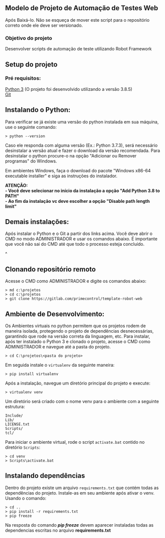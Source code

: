 ## Modelo de Projeto de Automação de Testes Web
Após Baixá-lo. Não se esqueça de mover este script para o repositório correto onde ele deve ser versionado.

### Objetivo do projeto
Desenvolver scripts de automação de teste utilizando Robot Framework

## Setup do projeto
### Pré requisitos:
[Python 3](https://www.python.org/downloads/release/python-385/) (O projeto foi desenvolvido utilizando a versão 3.8.5)  
[Git](https://git-scm.com/download/win)

## Instalando o Python:
Para verificar se já existe uma versão do python instalada em sua máquina, use o seguinte comando:
```batchfile
> python --version
``` 
Caso ele responda com alguma versão (Ex.: Python 3.7.3), será necessário desinstalar a versão atual e fazer o download da versão recomendada.
Para desinstalar o python procure-o na opção "Adicionar ou Remover programas" do Windows.

Em ambientes Windows, faça o download do pacote "Windows x86-64 executable installer" e siga as instruções do instalador.

**ATENÇÃO:**<br />
**- Você deve selecionar no início da instalação a opção  "Add Python 3.8 to PATH"**<br />
**- Ao fim da instalação vc deve escolher a opção "Disable path length limit"**

## Demais instalações:
Após instalar o Python e o Git a partir dos links acima. Você deve abrir o CMD no modo ADMINISTRADOR e usar os comandos abaixo. É importante que você não sai do CMD até que todo o processo esteja concluído.

^
## Clonando repositório remoto
Acesse o CMD como ADMINISTRADOR e digite os comandos abaixo:
```batchfile
> md c:\projetos
> cd c:\projetos
> git clone https://gitlab.com/primecontrol/template-robot-web
``` 

## Ambiente de Desenvolvimento:

Os Ambientes virtuais no python permitem que os projetos rodem de maneira isolada, protegendo o projeto de dependências desnecessárias, garantindo que rode na versão correta da linguagem, etc.
Para instalar, após ter instalado o Python 3 e clonado o projeto, acesse o CMD como ADMINISTRADOR e navegue até a pasta do projeto.

```batchfile
> cd C:\projetos\<pasta do projeto>
```  
Em seguida instale o `virtualenv` da seguinte maneira:  
```batchfile
> pip install virtualenv
```  
Após a instalação, navegue um diretório principal do projeto e execute:  
```batchfile
> virtualenv venv
```  
Um diretório será criado com o nome venv para o ambiente com a seguinte estrutura:
```batchfile
Include/
Lib/
LICENSE.txt
Scripts/
tcl/
```  
Para iniciar o ambiente virtual, rode o script `activate.bat` contido no diretório `Scripts`:
```batchfile
> cd venv
> Scripts\activate.bat
```

## Instalando dependências
Dentro do projeto existe um arquivo `requirements.txt` que contém todas as dependências do projeto.
Instale-as em seu ambiente após ativar o venv. Usando o comando:
```batchfile
> cd ..
> pip install -r requirements.txt
> pip freeze
```
Na resposta do comando ***pip freeze*** devem aparecer instaladas todas as dependencias escritas no arquivo **requirements.txt**
